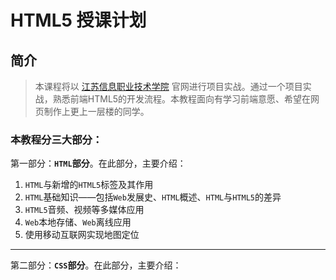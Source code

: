 # HTML5 授课计划

## 简介

> 本课程将以 [江苏信息职业技术学院](http://www.jsit.edu.cn/) 官网进行项目实战。通过一个项目实战，熟悉前端HTML5的开发流程。本教程面向有学习前端意愿、希望在网页制作上更上一层楼的同学。

### 本教程分三大部分：

第一部分：**`HTML`部分**。在此部分，主要介绍：

1.  `HTML`与新增的`HTML5`标签及其作用
2.  `HTML`基础知识——包括`Web`发展史、`HTML`概述、`HTML`与`HTML5`的差异
3.  `HTML5`音频、视频等多媒体应用
4.  `Web`本地存储、`Web`离线应用
5.  使用移动互联网实现地图定位

***

第二部分：**`CSS`部分**。在此部分，主要介绍：





